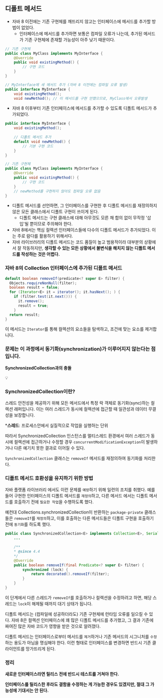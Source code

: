 ## 디폴트 메서드

- 자바 8 이전에는 기존 구현체를 깨뜨리지 않고는 인터페이스에 메서드를 추가할 방법이 없었다.
    - 인터페이스에 메서드를 추가하면 보통은 컴파일 오류가 나는데, 추가된 메서드가 기존 구현체에 존재할 가능성이 아주 낮기 때문이다.

```java
// 기존 구현체
public class MyClass implements MyInterface {
    @Override
    public void existingMethod() {
        // 구현 코드
    }
}

// MyInterface에 새 메서드 추가 (자바 8 이전에는 컴파일 오류 발생)
public interface MyInterface {
    void existingMethod();
    void newMethod(); // 이 메서드를 구현 안했으므로, MyClass에서 오류발생 
```

- 자바 8 이후부터 기존 인터페이스에 메서드를 추가할 수 있도록 디폴트 메서드가 추가되었다.

```java
public interface MyInterface {
    void existingMethod();
    
    // 디폴트 메서드 추가
    default void newMethod() {
        // 기본 구현 코드
    }
}

// 기존 구현체
public class MyClass implements MyInterface {
    @Override
    public void existingMethod() {
        // 구현 코드
    }
    // newMethod를 구현하지 않아도 컴파일 오류 없음
}

```

- 디폴트 메서드를 선언하면, 그 인터페이스를 구현한 후 디폴트 메서드를 재정의하지 않은 모든 클래스에서 디폴트 구현이 쓰이게 된다.
    - 디폴트 메서드는 구현 클래스에 대해 아무것도 모른 채 합의 없이 무작정 '삽입'될 뿐이므로 주의해야 한다.
- 자바 8에서는 핵심 컬렉션 인터페이스들에 다수의 디폴트 메서드가 추가되었다. 이는 주로 람다를 활용하기 위해서다.
- 자바 라이브러리의 디폴트 메서드는 코드 품질이 높고 범용적이라 대부분의 상황에서 잘 작동하지만, **생각할 수 있는 모든 상황에서 불변식을 해치지 않는 디폴트 메서드를 작성하는 것은 어렵다.**

### **자바 8의 Collection 인터페이스에 추가된 디폴트 메서드**

```java
default boolean removeIf(predicate<? super E> filter) {
  Objects.requireNonNull(filter);
  boolean result = false;
  for (Iterator<E> it = iterator(); it.hasNext(); ) {
    if (filter.test(it.next())) {
      it.remove();
      result = true;
    }
  return result;
}
```

이 메서드는 `Iterator`를 통해 컬렉션의 요소들을 탐색하고, 조건에 맞는 요소를 제거합니다. 

### 문제는 이 과정에서 동기화(synchronization)가 이루어지지 않는다는 점입니다.

**SynchronizedCollection과의 충돌**

<aside>
💡

### SynchronizedCollection이란?

스레드 안전성을 제공하기 위해 모든 메서드에서 특정 락 객체로 동기화(sync)하는 컬렉션 래퍼입니다. 이는 여러 스레드가 동시에 컬렉션에 접근할 때 일관성과 데이터 무결성을 보장합니다.

***스레드**: 프로세스안에서 실질적으로 작업을 실행하는 단위

</aside>

따라서 SynchronizedCollection 인스턴스를 멀티스레드 환경에서 여러 스레드가 동시에 컬렉션에 접근하거나 수정할 경우 `concurrentModificationException`이 발생하거나 다른 예기치 못한 결과로 이어질 수 있다.

`SynchronizedCollection` 클래스는 `removeIf` 메서드를 재정의하여 동기화를 처리한다.

### **디폴트 메서드 호환성을 유지하기 위한 방법**

자바 플랫폼 라이브러리 에서도 이런 문제를 `예방`하기 위해 일련의 조치를 취했다. 예를 들어 구현한 인터페이스의 디폴트 메서드를 `재정의`하고, 다른 메서드 에서는 디폴트 메서드를 호출하기 전에 `필요한 작업`을 수행하도록 했다.

예컨대 Collections.synchronizedCollection이 반환하는 `package-private` 클래스 들은 `removeIf`를 `재정의`하고, 이를 호출하는 다른 메서드들은 디폴트 구현을 호출하기 전에 `동기화`를 하도록 했다.

```java
public class SynchronizedCollection<E> implements Collection<E>, Serializable {
    ...

    /**
    * @since 4.4
    */
    @Override
    public boolean removeIf(final Predicate<? super E> filter) {
        synchronized (lock) {
            return decorated().removeIf(filter);
        }
    }
}
```

이 단계에서 다른 스레드가 `removeIf`를 호출하거나 컬렉션을 수정하려고 하면, 해당 스레드는 `lock`이 해제될 때까지 대기 상태가 됩니다.

디폴트 메서드는 (컴파일에 성공하더라도) 기존 구현체에 런타임 오류를 일으킬 수 있다. 자바 8은 컬렉션 인터페이스에 꽤 많은 디폴트 메서드를 추가했고, 그 결과 기존에 짜여진 많은 자바 코드가 영향을 받은 것으로 알려졌다.

디폴트 메서드는 인터페이스로부터 메서드를 `제거`하거나 기존 메서드의 시그니처를 `수정`하는 용도가 아님을 명심해야 한다. 이런 형태로 인터페이스를 변경하면 반드시 기존 클라이언트를 망가뜨리게 된다.

### 정리

**새로운 인터페이스라면 릴리스 전에 반드시 테스트를 거쳐야 한다.** 

**인터페이스를 릴리스한 후라도 결함을 수정하는 게 가능한 경우도 있겠지만, 절대 그 가능성에 기대서는 안 된다.**
